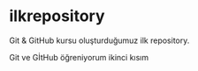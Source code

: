 # ilkrepository

Git & GitHub kursu oluşturduğumuz ilk repository.

Git ve GİtHub öğreniyorum ikinci kısım 






